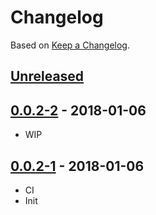 # Changelog

Based on [Keep a Changelog](http://keepachangelog.com/).

## [Unreleased]

## [0.0.2-2][] - 2018-01-06

- WIP

## [0.0.2-1][] - 2018-01-06

- CI
- Init



[Unreleased]: https://github.com/nfour/event-framework/compare/v0.0.2-2...HEAD
[0.0.2-2]: https://github.com/nfour/event-framework/compare/v0.0.2-1...v0.0.2-2
[0.0.2-1]: https://github.com/nfour/event-framework/tree/v0.0.2-1
